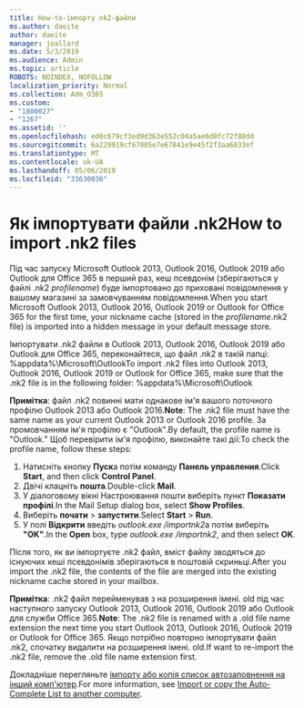```yaml
---
title: How-to-імпорту nk2-файли
ms.author: daeite
author: daeite
manager: joallard
ms.date: 5/3/2019
ms.audience: Admin
ms.topic: article
ROBOTS: NOINDEX, NOFOLLOW
localization_priority: Normal
ms.collection: Adm_O365
ms.custom:
- "1800027"
- "1267"
ms.assetid: ''
ms.openlocfilehash: ed0c679cf3ed9d363e552c04a5ae6d0fc72f88dd
ms.sourcegitcommit: 6a229919cf67005e7e67841e9e45f2f3aa6833ef
ms.translationtype: MT
ms.contentlocale: uk-UA
ms.lasthandoff: 05/06/2019
ms.locfileid: "33630036"
---
```

# <a name="how-to-import-nk2-files"></a><span data-ttu-id="1fb52-102">Як імпортувати файли .nk2</span><span class="sxs-lookup"><span data-stu-id="1fb52-102">How to import .nk2 files</span></span> 

<span data-ttu-id="1fb52-103">Під час запуску Microsoft Outlook 2013, Outlook 2016, Outlook 2019 або Outlook для Office 365 в перший раз, кеш псевдонім (зберігаються у файлі .nk2 *profilename*) буде імпортовано до приховані повідомлення у вашому магазині за замовчуванням повідомлення.</span><span class="sxs-lookup"><span data-stu-id="1fb52-103">When you start Microsoft Outlook 2013, Outlook 2016, Outlook 2019 or Outlook for Office 365 for the first time, your nickname cache (stored in the *profilename*.nk2 file) is imported into a hidden message in your default message store.</span></span>

<span data-ttu-id="1fb52-104">Імпортувати .nk2 файли в Outlook 2013, Outlook 2016, Outlook 2019 або Outlook для Office 365, переконайтеся, що файл .nk2 в такій папці: %appdata%\Microsoft\Outlook</span><span class="sxs-lookup"><span data-stu-id="1fb52-104">To import .nk2 files into Outlook 2013, Outlook 2016, Outlook 2019 or Outlook for Office 365, make sure that the .nk2 file is in the following folder: %appdata%\Microsoft\Outlook</span></span>

<span data-ttu-id="1fb52-105">**Примітка**: файл .nk2 повинні мати однакове ім'я вашого поточного профілю Outlook 2013 або Outlook 2016.</span><span class="sxs-lookup"><span data-stu-id="1fb52-105">**Note**: The .nk2 file must have the same name as your current Outlook 2013 or Outlook 2016 profile.</span></span> <span data-ttu-id="1fb52-106">За промовчанням ім'я профілю є "Outlook".</span><span class="sxs-lookup"><span data-stu-id="1fb52-106">By default, the profile name is "Outlook."</span></span> <span data-ttu-id="1fb52-107">Щоб перевірити ім'я профілю, виконайте такі дії:</span><span class="sxs-lookup"><span data-stu-id="1fb52-107">To check the profile name, follow these steps:</span></span> 
1. <span data-ttu-id="1fb52-108">Натисніть кнопку **Пуск**а потім команду **Панель управления**.</span><span class="sxs-lookup"><span data-stu-id="1fb52-108">Click **Start**, and then click **Control Panel**.</span></span>
2. <span data-ttu-id="1fb52-109">Двічі клацніть **пошта**.</span><span class="sxs-lookup"><span data-stu-id="1fb52-109">Double-click **Mail**.</span></span>
3. <span data-ttu-id="1fb52-110">У діалоговому вікні Настроювання пошти виберіть пункт **Показати профілі**.</span><span class="sxs-lookup"><span data-stu-id="1fb52-110">In the Mail Setup dialog box, select **Show Profiles**.</span></span>
4. <span data-ttu-id="1fb52-111">Виберіть **почати** > **запустити**.</span><span class="sxs-lookup"><span data-stu-id="1fb52-111">Select **Start** > **Run**.</span></span>
5. <span data-ttu-id="1fb52-112">У полі **Відкрити** введіть *outlook.exe /importnk2*а потім виберіть **"OK"**.</span><span class="sxs-lookup"><span data-stu-id="1fb52-112">In the **Open** box, type *outlook.exe /importnk2*, and then select **OK**.</span></span> 

<span data-ttu-id="1fb52-113">Після того, як ви імпортуєте .nk2 файл, вміст файлу зводяться до існуючих кеші псевдонімів зберігаються в поштовій скриньці.</span><span class="sxs-lookup"><span data-stu-id="1fb52-113">After you import the .nk2 file, the contents of the file are merged into the existing nickname cache stored in your mailbox.</span></span>

<span data-ttu-id="1fb52-114">**Примітка**: .nk2 файл перейменував з на розширення імені. old під час наступного запуску Outlook 2013, Outlook 2016, Outlook 2019 або Outlook для служби Office 365.</span><span class="sxs-lookup"><span data-stu-id="1fb52-114">**Note**: The .nk2 file is renamed with a .old file name extension the next time you start Outlook 2013, Outlook 2016, Outlook 2019 or Outlook for Office 365.</span></span> <span data-ttu-id="1fb52-115">Якщо потрібно повторно імпортувати файл .nk2, спочатку видалити на розширення імені. old.</span><span class="sxs-lookup"><span data-stu-id="1fb52-115">If want to re-import the .nk2 file, remove the .old file name extension first.</span></span>

<span data-ttu-id="1fb52-116">Докладніше перегляньте [імпорту або копія список автозаповнення на інший комп'ютер](https://support.microsoft.com/en-us/help/2806550/how-to-import-nk2-files-into-outlook%).</span><span class="sxs-lookup"><span data-stu-id="1fb52-116">For more information, see [Import or copy the Auto-Complete List to another computer](https://support.microsoft.com/en-us/help/2806550/how-to-import-nk2-files-into-outlook%).</span></span>